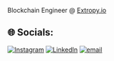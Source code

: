 Blockchain Engineer @ [Extropy.io](https://www.extropy.io/)

## 🌐 Socials:
 [![Instagram](https://img.shields.io/badge/Instagram-%23E4405F.svg?logo=Instagram&logoColor=white)](https://instagram.com/josh.regnart1) [![LinkedIn](https://img.shields.io/badge/LinkedIn-%230077B5.svg?logo=linkedin&logoColor=white)](https://linkedin.com/in/www.linkedin.com/in/josh-regnart-567651239) [![email](https://img.shields.io/badge/Email-D14836?logo=gmail&logoColor=white)](mailto:josh.regnart@gmail.com) 
